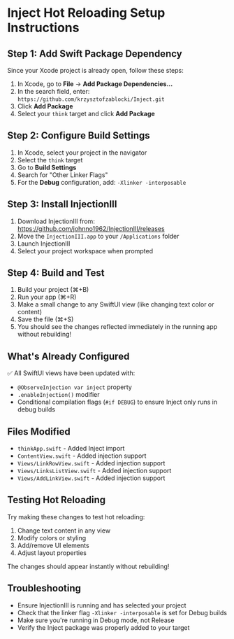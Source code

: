 # Inject Hot Reloading Setup Instructions

## Step 1: Add Swift Package Dependency

Since your Xcode project is already open, follow these steps:

1. In Xcode, go to **File** → **Add Package Dependencies...**
2. In the search field, enter: `https://github.com/krzysztofzablocki/Inject.git`
3. Click **Add Package**
4. Select your `think` target and click **Add Package**

## Step 2: Configure Build Settings

1. In Xcode, select your project in the navigator
2. Select the `think` target
3. Go to **Build Settings**
4. Search for "Other Linker Flags"
5. For the **Debug** configuration, add: `-Xlinker -interposable`

## Step 3: Install InjectionIII

1. Download InjectionIII from: https://github.com/johnno1962/InjectionIII/releases
2. Move the `InjectionIII.app` to your `/Applications` folder
3. Launch InjectionIII
4. Select your project workspace when prompted

## Step 4: Build and Test

1. Build your project (⌘+B)
2. Run your app (⌘+R)
3. Make a small change to any SwiftUI view (like changing text color or content)
4. Save the file (⌘+S)
5. You should see the changes reflected immediately in the running app without rebuilding!

## What's Already Configured

✅ All SwiftUI views have been updated with:
- `@ObserveInjection var inject` property
- `.enableInjection()` modifier
- Conditional compilation flags (`#if DEBUG`) to ensure Inject only runs in debug builds

## Files Modified

- `thinkApp.swift` - Added Inject import
- `ContentView.swift` - Added injection support
- `Views/LinkRowView.swift` - Added injection support  
- `Views/LinksListView.swift` - Added injection support
- `Views/AddLinkView.swift` - Added injection support

## Testing Hot Reloading

Try making these changes to test hot reloading:

1. Change text content in any view
2. Modify colors or styling
3. Add/remove UI elements
4. Adjust layout properties

The changes should appear instantly without rebuilding!

## Troubleshooting

- Ensure InjectionIII is running and has selected your project
- Check that the linker flag `-Xlinker -interposable` is set for Debug builds
- Make sure you're running in Debug mode, not Release
- Verify the Inject package was properly added to your target
